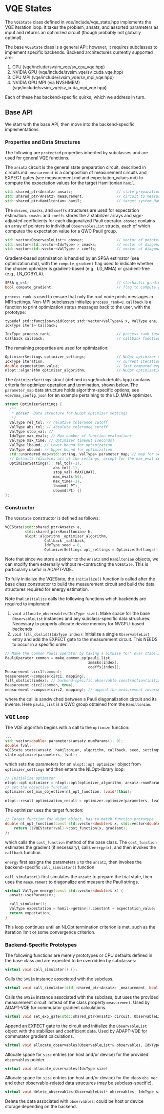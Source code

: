 # VQE States
The `VQEState` class defined in vqe/include/vqe_state.hpp implements the VQE iteration loop. It takes the problem, ansatz, and assorted parameters as input and returns an optimized circuit (though probably not globally optimal). 

The base `VQEState` class is a general API; however, it requires subclasses to implement specific backends. Backend architectures currently supported are:
1. CPU (vqe/include/svsim_vqe/sv_cpu_vqe.hpp)
2. NVIDIA GPU (vqe/include/svsim_vqe/sv_cuda_vqe.hpp)
3. CPU MPI (vqe/include/svsim_vqe/sv_mpi_vqe.hpp)
4. NVIDIA GPU MPI (via NVSHMEM) (vqe/include/svsim_vqe/sv_cuda_mpi_vqe.hpp)

Each of these has backend-specific quirks, which we address in turn.

## Base API
We start with the base API, then move into the backend-specific implementations.

### Properties and Data Structures
The following are `protected` properties inherited by subclasses and are used for general VQE functions.

The `ansatz` circuit is the general state preparation circuit, described in circuits.md. `measurement` is a composition of measurement circuits and EXPECT gates (see measurement.md and expectation_values.md) to compute the expectation values for the target Hamiltonian `hamil`.
```c++
std::shared_ptr<Ansatz> ansatz;                    // state preparation circuit
std::shared_ptr<Ansatz> measurement;               // circuit to measure expectation values
std::shared_ptr<Hamiltonian> hamil;                // target system Hamiltonian
```

The `obsvec`, `zmasks`, and `coeffs` structures are used for expectation estimation. `zmasks` and `coeffs` stores the Z stabilizer arrays and sign-adjusted coefficients for each diagonalized Pauli operator. `obsvec` contains an array of pointers to individual `ObservablesList` structs, each of which computes the expectation value for a QWC Pauli group.
```c++
std::vector<ObservableList*> obsvec;               // vector of pointers to ObservableList structures for clique expectation value calculation
std::vector<std::vector<IdxType> > zmasks;         // vector of diagonalized operator zmasks
std::vector<std::vector<ValType> > coeffs;         // vector of diagonalized operator coefficients
``` 

Gradient-based optimization is handled by an SPSA estimator (see optimization.md), with the `compute_gradient` flag used to indicate whether the chosen optimizer is gradient-based (e.g., LD_MMA) or gradient-free (e.g., LN_COBYLA).
```c++
SPSA g_est;                                        // stochastic gradient estimator
bool compute_gradient;                             // flag to compute gradient (depends on optimizer selected)
```

`process_rank` is used to ensure that only the root node prints messages in MPI settings. Non-MPI subclasses initialize `process_rank=0`. `callback` is a function to print optimization status messages back to the user, with the prototype:

`typedef std::function<void(const std::vector<ValType>& x, ValType ene, IdxType iter)> Callback;` 
```c++
IdxType process_rank;                              // process rank (used by MPI/NVGPU_MPI backends)
Callback callback;                                 // callback function for terminal updates
```

The remaining properties are used for optimization:
```c++
OptimizerSettings optimizer_settings;              // NLOpt optimizer settings (bounds, termination criteria)
IdxType iteration;                                 // current iteration counter
double expectation_value;                          // last computed expectation value
nlopt::algorithm optimizer_algorithm;              // NLOpt optimization algorithm for circuit updates 
```

The `OptimizerSettings` struct (defined in vqe/include/utils.hpp) contains criteria for optimizer operation and termination, shown below. The `parameter_map` data structure holds algorithm-specific options; see `vqe/mma_config.json` for an example pertaining to the LD_MMA optimizer.
```c++
struct OptimizerSettings {
  /**
   * @brief  Data structure for NLOpt optimizer settings
   */
  ValType rel_tol; // relative tolerance cutoff
  ValType abs_tol; // absolute tolerance cutoff
  ValType stop_val; //
  IdxType max_evals; // Max number of function evaluations
  ValType max_time; // Optimizer timeout (seconds)
  ValType lbound; // Lower bound for optimization
  ValType ubound; // Upper bound for optimization
  std::unordered_map<std::string, ValType> parameter_map; // map for setting optimizer-specific parameters
  // Defaults (disables all of the settings, except for the max_eval ceiling)
  OptimizerSettings(): rel_tol(-1), 
                      abs_tol(-1),
                      stop_val(-MAXFLOAT),
                      max_evals(50),
                      max_time(-1),
                      lbound(-PI),
                      ubound(PI) {}
};
```

### Constructor
The `VQEState` constructor is defined as follows:
```c++
VQEState(std::shared_ptr<Ansatz> a, 
         std::shared_ptr<Hamiltonian> h, 
         nlopt::algorithm _optimizer_algorithm,
                  Callback _callback,
                  IdxType seed = 0,
                  OptimizerSettings opt_settings = OptimizerSettings())
```
Note that since we store a pointer to the `Ansatz` and `Hamiltonian` objects, we can modify them externally without re-contructing the `VQEState`. This is particularly useful in ADAPT-VQE.

To fully initialize the VQEState, the `initialize()` function is called after the base class constructor to build the measurement circuit and build the data structures required for energy estimation.

Note that `initialize` calls the following functions which backends are required to implement:
1. `void allocate_observables(IdxType size)`: Make space for the base `ObservableList` instances and any subclass-specific data structures. Necessary to properly allocate device memory for NVGPU-based backends
2. `void fill_obslist(IdxType index)`: Initialize a single `ObservableList` entry and add the EXPECT gate to the measurement circuit. This NEEDS to occur in a specific order:
```c++
// Make the common Pauli operator by taking a bitwise "or" over stabilizer states
PauliOperator common = make_common_op(pauli_list, 
                                      zmasks[index], 
                                      coeffs[index]);
Measurement circ1(common);
measurement->compose(circ1, mapping);
fill_obslist(index); // backend-specific observable construction/initialization routines
Measurement circ2(common, true);
measurement->compose(circ2, mapping); // append the measurement inverse to undo diagonalization
```
where the call is sandwiched between a Pauli diagonalization circuit and its inverse. Here `pauli_list` is a QWC group obtained from the `Hamiltonian`.

### VQE Loop
The VQE algorithm begins with a call to the `optimize` function:
```c++
...
std::vector<double> parameters(ansatz.numParams(), 0);
double fval;
VQEState state(ansatz, hamiltonian, algorithm, callback, seed, settings);
state.optimize(parameters, fval);
```
which sets the parameters for an `nlopt::opt optimizer` object from `optimizer_settings` and then enters the NLOpt-library loop:
```c++
// Initialize optimizer 
nlopt::opt optimizer = nlopt::opt(optimizer_algorithm, ansatz->numParams());
// set the objective function
optimizer.set_min_objective(nl_opt_function, (void*)this);
  ...
nlopt::result optimization_result = optimizer.optimize(parameters, fval);
```
The optimizer uses the target function:
```c++
// Target function for NLOpt object, has to match function prototype
double nl_opt_function(const std::vector<double>& x, std::vector<double>& gradient, void* val) {
    return ((VQEState*)val)->cost_function(x, gradient);
};
```
which calls the `cost_function` method of the base class. The `cost_function` estimates the gradient (if necessary), calls `energy(x)`, and then invokes the `callback` function.

`energy` first assigns the parameters `x` to the `ansatz`, then invokes the backend-specific `call_simulator()` function. 

`call_simulator()` first simulates the `ansatz` to prepare the trial state, then uses the `measurement` to diagonalize and measure the Pauli strings.
```c++
virtual ValType energy(const std::vector<double>& x) {
  ansatz->setParams(x);

  call_simulator();
  ValType expectation = hamil->getEnv().constant + expectation_value;
  return expectation;
}
```

This loop continues until an NLOpt termination criterion is met, such as the iteration limit or some convergence criterion.

### Backend-Specific Prototypes
The following functions are merely prototypes or CPU defaults defined in the base class and are expected to be overridden by subclasses:
```c++
virtual void call_simulator() {};
```
Calls the `SVSim` instance associated with the subclass.

```c++
virtual void call_simulator(std::shared_ptr<Ansatz> _measurement, bool reset) {};
```
Calls the `SVSim` instance associated with the subclass, but uses the provided measurement circuit instead of the class property `measurement`. Used by ADAPT-VQE for commutator gradient calculations.

```c++
virtual void set_exp_gate(std::shared_ptr<Ansatz> circuit, ObservableList* o, std::vector<IdxType>& zmasks, std::vector<ValType>& coeffs)
```
Append an EXPECT gate to the circuit and initialize the `ObservableList` object with the stabilizer and coefficient data. Used by ADAPT-VQE for commutator gradient calculations.

```c++
virtual void allocate_observables(ObservableList*& observables, IdxType size)
```
Allocate space for `size` entries (on host and/or device) for the provided `observables` pointer.

```c++
virtual void allocate_observables(IdxType size)
```
Allocate space for `size` entries (on host and/or device) for the class `obs_vec` and other observable-related data structures (may be subclass-specific).

```c++
virtual void delete_observables(ObservableList* observables, IdxType size)
```
Delete the data associated with `observables`; could be host or device storage depending on the backend.
